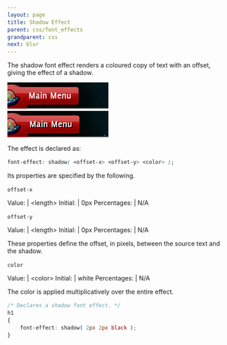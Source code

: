```yaml
---
layout: page
title: Shadow Effect
parent: css/font_effects
grandparent: css
next: blur
---
```


The shadow font effect renders a coloured copy of text with an offset, giving the effect of a shadow.

![shadow_1.jpg](shadow_1.jpg)

The effect is declared as:

```css
font-effect: shadow( <offset-x> <offset-y> <color> );
```

Its properties are specified by the following.

`offset-x`

Value: | \<length\>
Initial: | 0px
Percentages: | N/A

`offset-y`

Value: | \<length\>
Initial: | 0px
Percentages: | N/A

These properties define the offset, in pixels, between the source text and the shadow.


`color`

Value: | \<color\>
Initial: | white
Percentages: | N/A

The color is applied multiplicatively over the entire effect.


```css
/* Declares a shadow font effect. */
h1
{
	font-effect: shadow( 2px 2px black );
}
```
